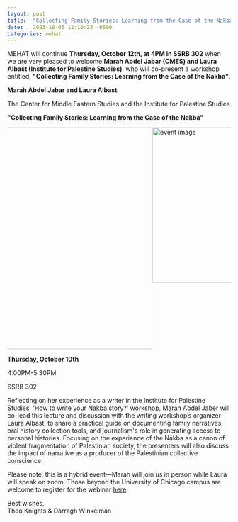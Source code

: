 ```yaml
---
layout: post
title:  "Collecting Family Stories: Learning from the Case of the Nakba"
date:   2023-10-05 12:10:23 -0500
categories: mehat
---
```

<p class="last-paragraph">MEHAT will continue <b>Thursday, October 12th, at 4PM in SSRB 302</b> when we are very pleased to welcome <b>Marah Abdel Jabar (CMES) and Laura Albast (Institute for Palestine Studies)</b>, who will co-present a workshop entitled, <b>"Collecting Family Stories: Learning from the Case of the Nakba"</b>.</p>

<div class="center-text-mehat">
    <p><b>Marah Abdel Jabar and Laura Albast</b></p>
    <p>The Center for Middle Eastern Studies and the Institute for Palestine Studies</p> 
    <p><b>"Collecting Family Stories: Learning from the Case of the Nakba"</b></p>
</div>
<div style="display: flex; justify-content: center; overflow-x: auto;">
  <div class="desktoponly" style="max-width: 100%;">
    <a href="{{ site.url }}/images/UChicago event.jpg" target="_blank">
      <img alt="event image" src="{{ site.url }}/images/UChicago event.jpg" 
        style="width: 500px;" />
    </a>
  </div>
  <div class="mobileonly" style="max-width: 100%;">
    <a href="{{ site.url }}/images/UChicago event.jpg" target="_blank">
      <img alt="event image" src="{{ site.url }}/images/UChicago event.jpg"
        style="width: 350px;" />
    </a>
  </div>
</div>
<div class="center-text-mehat">
    <p><b>Thursday, October 10th</b></p>
    <p>4:00PM-5:30PM</p> 
    <p>SSRB 302</p>
</div>
<p class="last-paragraph"> Reflecting on her experience as a writer in the Institute for Palestine Studies' ‘How to write your Nakba story?’ workshop, Marah Abdel Jaber will co-lead this lecture and discussion with the writing workshop’s organizer Laura Albast, to share a practical guide on documenting family narratives, oral history collection tools, and journalism's role in generating access to personal histories. Focusing on the experience of the Nakba as a canon of violent fragmentation of Palestinian society, the presenters will also discuss the impact of narrative as a producer of the Palestinian collective conscience.</p>


<p class="last-paragraph"> Please note, this is a hybrid event—Marah will join us in person while Laura will speak on zoom. Those beyond the University of Chicago campus are welcome to register for the webinar <a href= 'https://us06web.zoom.us/webinar/register/WN_spwcj4R0TceIRl444bx2Hg'>here</a>.</p>

<p class="last-paragraph">Best wishes,
<br>Theo Knights & Darragh Winkelman</p>
